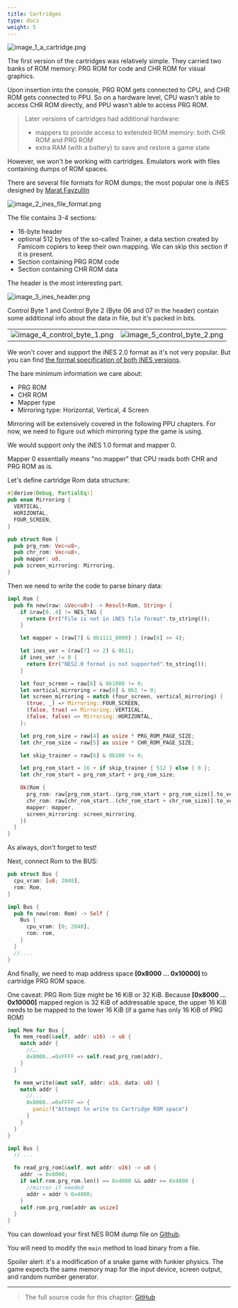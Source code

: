 ```yaml
---
title: Cartridges
type: docs
weight: 5
---
```


![image_1_a_cartridge.png](image_1_a_cartridge.png)

The first version of the cartridges was relatively simple. They carried two banks of ROM memory: PRG ROM for code and CHR ROM for visual graphics.

Upon insertion into the console, PRG ROM gets connected to CPU, and CHR ROM gets connected to PPU. So on a hardware level, CPU wasn't able to access CHR ROM directly, and PPU wasn't able to access PRG ROM.

> Later versions of cartridges had additional hardware:
>
> * mappers to provide access to extended ROM memory: both CHR ROM and PRG ROM
> * extra RAM (with a battery) to save and restore a game state

However, we won't be working with cartridges. Emulators work with files containing dumps of ROM spaces.

There are several file formats for ROM dumps; the most popular one is iNES designed by [Marat Fayzullin](http://fms.komkon.org)

![image_2_ines_file_format.png](image_2_ines_file_format.png)

The file contains 3-4 sections:

* 16-byte header
* optional 512 bytes of the so-called Trainer, a data section created by Famicom copiers to keep their own mapping. We can skip this section if it is present.
* Section containing PRG ROM code
* Section containing CHR ROM data

The header is the most interesting part.

![image_3_ines_header.png](image_3_ines_header.png)

Control Byte 1 and Control Byte 2 (Byte 06 and 07 in the header) contain some additional info about the data in file, but it's packed in bits.

|   |   |
|---|---|
| ![image_4_control_byte_1.png](image_4_control_byte_1.png) | ![image_5_control_byte_2.png](image_5_control_byte_2.png) |


We won't cover and support the iNES 2.0 format as it's not very popular. But you can find [the formal specification of both iNES versions](https://formats.kaitai.io/ines/index.html).

The bare minimum information we care about:

* PRG ROM
* CHR ROM
* Mapper type
* Mirroring type: Horizontal, Vertical, 4 Screen

Mirroring will be extensively covered in the following PPU chapters.
For now, we need to figure out which mirroring type the game is using.

We would support only the iNES 1.0 format and mapper 0.

Mapper 0 essentially means "no mapper" that CPU reads both CHR and PRG ROM as is.

Let's define cartridge Rom data structure:

```rust
#[derive(Debug, PartialEq)]
pub enum Mirroring {
  VERTICAL,
  HORIZONTAL,
  FOUR_SCREEN,
}

pub struct Rom {
  pub prg_rom: Vec<u8>,
  pub chr_rom: Vec<u8>,
  pub mapper: u8,
  pub screen_mirroring: Mirroring,
}

```

Then we need to write the code to parse binary data:

```rust
impl Rom {
  pub fn new(raw: &Vec<u8>) -> Result<Rom, String> {
    if &raw[0..4] != NES_TAG {
      return Err("File is not in iNES file format".to_string());
    }

    let mapper = (raw[7] & 0b1111_0000) | (raw[6] >> 4);

    let ines_ver = (raw[7] >> 2) & 0b11;
    if ines_ver != 0 {
      return Err("NES2.0 format is not supported".to_string());
    }

    let four_screen = raw[6] & 0b1000 != 0;
    let vertical_mirroring = raw[6] & 0b1 != 0;
    let screen_mirroring = match (four_screen, vertical_mirroring) {
      (true, _) => Mirroring::FOUR_SCREEN,
      (false, true) => Mirroring::VERTICAL,
      (false, false) => Mirroring::HORIZONTAL,
    };

    let prg_rom_size = raw[4] as usize * PRG_ROM_PAGE_SIZE;
    let chr_rom_size = raw[5] as usize * CHR_ROM_PAGE_SIZE;

    let skip_trainer = raw[6] & 0b100 != 0;

    let prg_rom_start = 16 + if skip_trainer { 512 } else { 0 };
    let chr_rom_start = prg_rom_start + prg_rom_size;

    Ok(Rom {
      prg_rom: raw[prg_rom_start..(prg_rom_start + prg_rom_size)].to_vec(),
      chr_rom: raw[chr_rom_start..(chr_rom_start + chr_rom_size)].to_vec(),
      mapper: mapper,
      screen_mirroring: screen_mirroring,
    })
  }
}

```

As always, don't forget to test!

Next, connect Rom to the BUS:

```rust
pub struct Bus {
  cpu_vram: [u8; 2048],
  rom: Rom,
}

impl Bus {
  pub fn new(rom: Rom) -> Self {
    Bus {
      cpu_vram: [0; 2048],
      rom: rom,
    }
  }
  //....
}
```

And finally, we need to map address space **[0x8000 … 0x10000]** to cartridge PRG ROM space.

One caveat: PRG Rom Size might be 16 KiB or 32 KiB.
Because **[0x8000 … 0x10000]** mapped region is 32 KiB of addressable space, the upper 16 KiB needs to be mapped to the lower 16 KiB (if a game has only 16 KiB of PRG ROM)

```rust
impl Mem for Bus {
  fn mem_read(&self, addr: u16) -> u8 {
    match addr {
      //….
      0x8000..=0xFFFF => self.read_prg_rom(addr),
    }
  }

  fn mem_write(&mut self, addr: u16, data: u8) {
    match addr {
      //...
      0x8000..=0xFFFF => {
        panic!("Attempt to write to Cartridge ROM space")
      }
    }
  }
}

impl Bus {
  // ...

  fn read_prg_rom(&self, mut addr: u16) -> u8 {
    addr -= 0x8000;
    if self.rom.prg_rom.len() == 0x4000 && addr >= 0x4000 {
      //mirror if needed
      addr = addr % 0x4000;
    }
    self.rom.prg_rom[addr as usize]
  }
}
```

You can download your first NES ROM dump file on [Github](https://github.com/bugzmanov/nes_ebook/blob/master/code/ch5/snake.nes?raw=true).

You will need to modify the `main` method to load binary from a file.

Spoiler alert: it's a modification of a snake game with funkier physics. The game expects the same memory map for the input device, screen output, and random number generator.

------

> The full source code for this chapter: [GitHub](https://github.com/bugzmanov/nes_ebook/tree/master/code/ch5)
